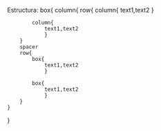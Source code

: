 Estructura: 
box{
	column{
		row{
			column{
				text1,text2
				}
		
			column{
				text1,text2
				}
		}
		spacer
		row{
			box{
				text1,text2
				}
		
			box{
				text1,text2
				}
		}
	}
}

